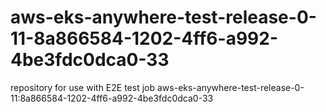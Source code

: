 # aws-eks-anywhere-test-release-0-11-8a866584-1202-4ff6-a992-4be3fdc0dca0-33
repository for use with E2E test job aws-eks-anywhere-test-release-0-11:8a866584-1202-4ff6-a992-4be3fdc0dca0-33
